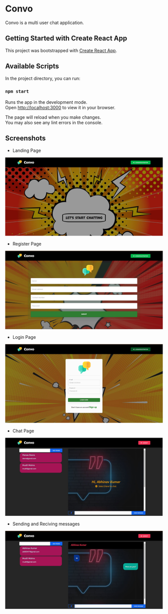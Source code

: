 # Convo

Convo is a multi user chat application.

## Getting Started with Create React App

This project was bootstrapped with [Create React App](https://github.com/facebook/create-react-app).

## Available Scripts

In the project directory, you can run:

### `npm start`

Runs the app in the development mode.\
Open [http://localhost:3000](http://localhost:3000) to view it in your browser.

The page will reload when you make changes.\
You may also see any lint errors in the console.

## Screenshots

- Landing Page

![](https://github.com/abhinavkumarlko/Convo-frontend/blob/master/Screenshots/Landingpage.JPG?raw=true)

- Register Page

![](https://github.com/abhinavkumarlko/Convo-frontend/blob/master/Screenshots/Registerpage.JPG?raw=true)

- Login Page

![](https://github.com/abhinavkumarlko/Convo-frontend/blob/master/Screenshots/Loginpage.JPG?raw=true)

- Chat Page

![](https://github.com/abhinavkumarlko/Convo-frontend/blob/master/Screenshots/Chatpage.JPG?raw=true)

- Sending and Reciving messages

![](https://github.com/abhinavkumarlko/Convo-frontend/blob/master/Screenshots/Chatting.JPG?raw=true)
